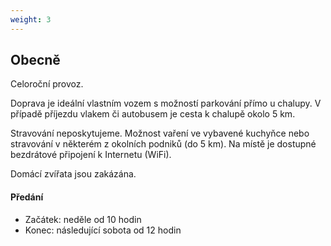 ```yaml
---
weight: 3
---
```


## Obecně
Celoroční provoz.

Doprava je ideální vlastním vozem s možností parkování přímo u chalupy. V případě příjezdu vlakem či autobusem je cesta k chalupě okolo 5 km.

Stravování neposkytujeme. Možnost vaření ve vybavené kuchyňce nebo stravování v některém z okolních podniků (do 5 km). Na místě je dostupné bezdrátové připojení k Internetu (WiFi).

Domácí zvířata jsou zakázána.

#### Předání
 * Začátek: neděle od 10 hodin
 * Konec: následující sobota od 12 hodin
